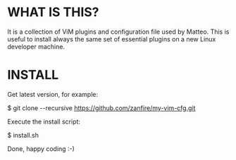 WHAT IS THIS?
=============

It is a collection of ViM plugins and configuration file used by Matteo.
This is useful to install always the same set of essential plugins on a new Linux developer machine.

INSTALL
=======
Get latest version, for example:

$ git clone --recursive https://github.com/zanfire/my-vim-cfg.git

Execute the install script:

$ install.sh

Done, happy coding :-)

